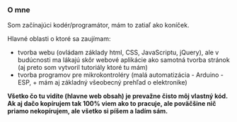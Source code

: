 ### O mne  

Som začínajúci kodér/programátor, mám to zatiaľ ako koníček.  

Hlavné oblasti o ktoré sa zaujímam:  
- tvorba webu (ovládam základy html, CSS, JavaScriptu, jQuery), ale v budúcnosti ma lákajú skôr webové aplikácie ako samotná tvorba stránok (aj preto som vytvoril tutoriály ktoré tu mám)  
- tvorba programov pre mikrokontroléry (malá automatizácia - Arduino - ESP, + mám aj základný všeobecný prehľad o elektronike)   

**Všetko čo tu vidíte (hlavne web obsah) je prevažne čisto môj vlastný kód. Ak aj dačo kopírujem tak 100% viem ako to pracuje, ale poväčšine nič priamo nekopírujem, ale všetko si píšem a ladím sám.**
